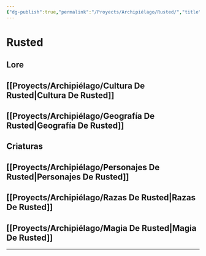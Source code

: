 ```yaml
---
{"dg-publish":true,"permalink":"/Proyects/Archipiélago/Rusted/","title":"Rusted","created":"Tuesday, 2023-03-21, 1:19:35 pm","updated":"Thursday, 2023-11-02, 9:05:47 pm"}
---
```



# Rusted

## Lore

## [[Proyects/Archipiélago/Cultura De Rusted\|Cultura De Rusted]]

## [[Proyects/Archipiélago/Geografía De Rusted\|Geografía De Rusted]]

## Criaturas

## [[Proyects/Archipiélago/Personajes De Rusted\|Personajes De Rusted]]

## [[Proyects/Archipiélago/Razas De Rusted\|Razas De Rusted]]

## [[Proyects/Archipiélago/Magia De Rusted\|Magia De Rusted]]

---
